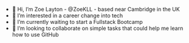 - 👋 Hi, I’m Zoe Layton - @ZoeKLL - based near Cambridge in the UK
- 👀 I’m interested in a career change into tech
- 🌱 I’m currently waiting to start a Fullstack Bootcamp
- 💞️ I’m looking to collaborate on simple tasks that could help me learn how to use GitHub


<!---
ZoeKLL/ZoeKLL is a ✨ special ✨ repository because its `README.md` (this file) appears on your GitHub profile.
You can click the Preview link to take a look at your changes.
--->
